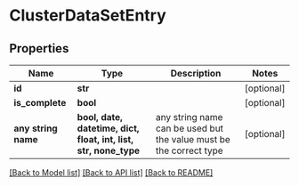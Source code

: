 # ClusterDataSetEntry


## Properties
Name | Type | Description | Notes
------------ | ------------- | ------------- | -------------
**id** | **str** |  | [optional] 
**is_complete** | **bool** |  | [optional] 
**any string name** | **bool, date, datetime, dict, float, int, list, str, none_type** | any string name can be used but the value must be the correct type | [optional]

[[Back to Model list]](../README.md#documentation-for-models) [[Back to API list]](../README.md#documentation-for-api-endpoints) [[Back to README]](../README.md)


